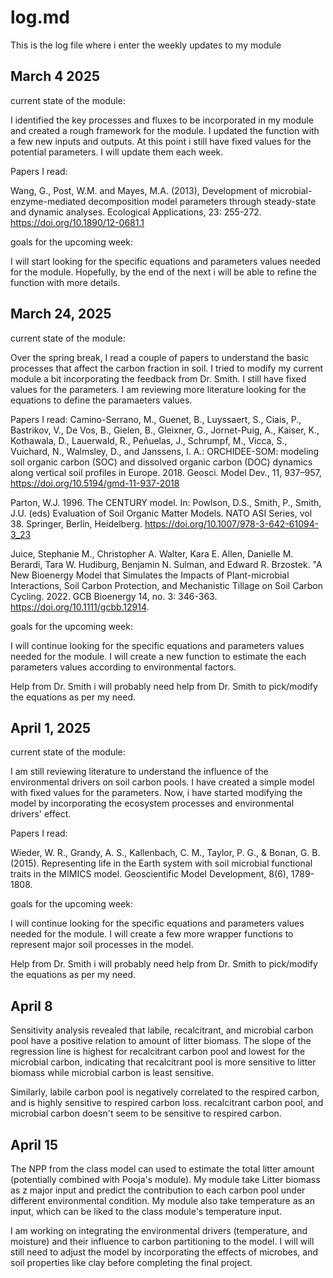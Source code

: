 # log.md
This is the log file where i enter the weekly updates to my module

## March 4 2025

current state of the module:

I identified the key processes and fluxes to be incorporated in my module and created a rough framework for the module. I updated the function with a few new inputs and outputs. At this point i still have fixed values for the potential parameters. I will update them each week.


Papers I read:

Wang, G., Post, W.M. and Mayes, M.A. (2013), Development of microbial-enzyme-mediated decomposition model parameters through steady-state and dynamic analyses. Ecological Applications, 23: 255-272. https://doi.org/10.1890/12-0681.1

goals for the upcoming week:

I will start looking for the specific equations and parameters values needed for the module. Hopefully, by the end of the next i will be able to refine the function with more details.


## March 24, 2025

current state of the module:

Over the spring break, I read a couple of papers to understand the basic processes that affect the carbon fraction in soil. I  tried to modify my current module a bit incorporating the feedback from Dr. Smith. I still have fixed values for the parameters. I am reviewing more literature looking for the equations to define the paramaeters values.

Papers I read:
Camino-Serrano, M., Guenet, B., Luyssaert, S., Ciais, P., Bastrikov, V., De Vos, B., Gielen, B., Gleixner, G., Jornet-Puig, A., Kaiser, K., Kothawala, D., Lauerwald, R., Peñuelas, J., Schrumpf, M., Vicca, S., Vuichard, N., Walmsley, D., and Janssens, I. A.: ORCHIDEE-SOM: modeling soil organic carbon (SOC) and dissolved organic carbon (DOC) dynamics along vertical soil profiles in Europe. 2018. Geosci. Model Dev., 11, 937–957, https://doi.org/10.5194/gmd-11-937-2018

Parton, W.J. 1996. The CENTURY model. In: Powlson, D.S., Smith, P., Smith, J.U. (eds) Evaluation of Soil Organic Matter Models. NATO ASI Series, vol 38. Springer, Berlin, Heidelberg. https://doi.org/10.1007/978-3-642-61094-3_23

Juice, Stephanie M., Christopher A. Walter, Kara E. Allen, Danielle M. Berardi, Tara W. Hudiburg, Benjamin N. Sulman, and Edward R. Brzostek. "A New Bioenergy Model that Simulates the Impacts of Plant-microbial Interactions, Soil Carbon Protection, and Mechanistic Tillage on Soil Carbon Cycling. 2022. GCB Bioenergy 14, no. 3: 346-363. https://doi.org/10.1111/gcbb.12914.



goals for the upcoming week:

I will continue looking for the specific equations and parameters values needed for the module. I will create a new function to estimate the each parameters values according to environmental factors.

Help from Dr. Smith
i will probably need help from Dr. Smith to pick/modify the equations as per my need.


## April 1, 2025

current state of the module:

I am still reviewing literature to understand the influence of the environmental drivers on soil carbon pools. I have created a simple model with fixed values for the parameters. Now, i have started modifying the model by incorporating the ecosystem processes and environmental drivers' effect. 

Papers I read:

Wieder, W. R., Grandy, A. S., Kallenbach, C. M., Taylor, P. G., & Bonan, G. B. (2015). Representing life in the Earth system with soil microbial functional traits in the MIMICS model. Geoscientific Model Development, 8(6), 1789-1808.

goals for the upcoming week:

I will continue looking for the specific equations and parameters values needed for the module. I will create a few more wrapper functions to represent major soil processes in the model.

Help from Dr. Smith
i will probably need help from Dr. Smith to pick/modify the equations as per my need.


## April 8

Sensitivity analysis revealed that labile, recalcitrant, and microbial carbon pool have a positive relation to amount of litter biomass. The slope of the regression line is highest for recalcitrant carbon pool and lowest for the microbial carbon, indicating that recalcitrant pool is more sensitive to litter biomass while microbial carbon is least sensitive. 

Similarly, labile carbon pool is negatively correlated to the respired carbon, and is highly sensitive to respired carbon loss. recalcitrant carbon pool, and microbial carbon doesn't seem to be sensitive to respired carbon.

## April 15

The NPP from the class model can used to estimate the total litter amount (potentially combined with Pooja's module). My module take Litter biomass as z major input and predict the contribution to each carbon pool under different environmental condition. My module also take temperature as an input, which can be liked to the class module's temperature input.

I am working on integrating the environmental drivers (temperature, and moisture) and their influence to carbon partitioning to the model. I will will still need to adjust the model by incorporating the effects of microbes, and soil properties like clay before completing the final project.



